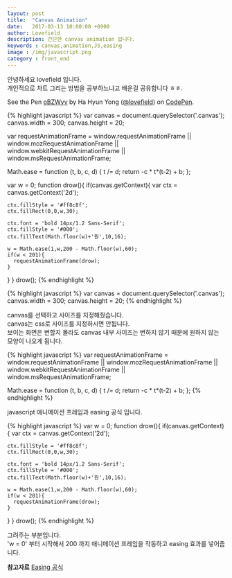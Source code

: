 ```yaml
---
layout: post
title:  "Canvas Animation"
date:   2017-03-13 10:00:00 +0900
author: Lovefield
description: 간단한 canvas animation 입니다.
keywords : canvas,animation,JS,easing
image : /img/javascript.png
category : front_end
---
```


안녕하세요 lovefield 입니다.<br>
개인적으로 차트 그리는 방법을 공부하느냐고 배운걸 공유합니다 ㅎㅎ.

<p data-height="239" data-theme-id="11417" data-slug-hash="oBZWyv" data-default-tab="result" data-user="lovefield" data-embed-version="2" data-pen-title="oBZWyv" class="codepen">See the Pen <a href="http://codepen.io/lovefield/pen/oBZWyv/">oBZWyv</a> by Ha Hyun Yong (<a href="http://codepen.io/lovefield">@lovefield</a>) on <a href="http://codepen.io">CodePen</a>.</p>
<script async src="https://production-assets.codepen.io/assets/embed/ei.js"></script>

{% highlight javascript %}
var canvas = document.querySelector('.canvas');
canvas.width = 300;
canvas.height = 20;

var requestAnimationFrame = window.requestAnimationFrame || window.mozRequestAnimationFrame || window.webkitRequestAnimationFrame || window.msRequestAnimationFrame;

Math.ease = function (t, b, c, d) {
	t /= d;
	return -c * t*(t-2) + b;
};

var w = 0;
function drow(){
  if(canvas.getContext){
    var ctx = canvas.getContext('2d');

    ctx.fillStyle = '#ff8c8f';
    ctx.fillRect(0,0,w,30);
    
    ctx.font = 'bold 14px/1.2 Sans-Serif';
    ctx.fillStyle = '#000';
    ctx.fillText(Math.floor(w)+'원',10,16);
    
    w = Math.ease(1,w,200 - Math.floor(w),60);
    if(w < 201){
      requestAnimationFrame(drow);
    }
  }
}
drow();
{% endhighlight %}

{% highlight javascript %}
var canvas = document.querySelector('.canvas');
canvas.width = 300;
canvas.height = 20;
{% endhighlight %}

canvas를 선택하고 사이즈를 지정해줬습니다.<br>
canvas는 css로 사이즈를 지정하시면 안됩니다.<br>
보이는 화면은 변할지 몰라도 canvas 내부 사이즈는 변하지 않기 때문에 원하지 않는 모양이 나오게 됩니다.

{% highlight javascript %}
var requestAnimationFrame = window.requestAnimationFrame || window.mozRequestAnimationFrame || window.webkitRequestAnimationFrame || window.msRequestAnimationFrame;

Math.ease = function (t, b, c, d) {
	t /= d;
	return -c * t*(t-2) + b;
};
{% endhighlight %}

javascript 애니메이션 프레임과 easing 공식 입니다.

{% highlight javascript %}
var w = 0;
function drow(){
  if(canvas.getContext){
    var ctx = canvas.getContext('2d');

    ctx.fillStyle = '#ff8c8f';
    ctx.fillRect(0,0,w,30);
    
    ctx.font = 'bold 14px/1.2 Sans-Serif';
    ctx.fillStyle = '#000';
    ctx.fillText(Math.floor(w)+'원',10,16);
    
    w = Math.ease(1,w,200 - Math.floor(w),60);
    if(w < 201){
      requestAnimationFrame(drow);
    }
  }
}
drow();
{% endhighlight %}

그려주는 부분입니다.<br>
'w = 0' 부터 시작해서 200 까지 애니메이션 프레임을 작동하고 easing 효과를 넣어줍니다.

<strong class="h3">참고자료</strong>
<a href="http://gizma.com/easing/" target="_blank">Easing 공식</a>
